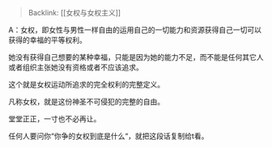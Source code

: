 > Backlink: [[女权与女权主义]]

A：女权，即女性与男性一样自由的运用自己的一切能力和资源获得自己一切可以获得的幸福的平等权利。

她没有获得自己想要的某种幸福，只能是因为她的能力不足，而不能是任何其它人或者组织主张她没有资格或者不应该追求。

这个就是女权运动所追求的完全权利的完整定义。

凡称女权，就是这份神圣不可侵犯的完整的自由。

堂堂正正，一寸也不必再让。

任何人要问你“你争的女权到底是什么“，就把这段话复制给t看。
